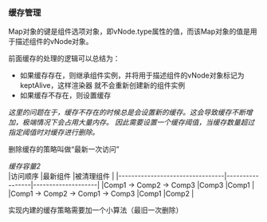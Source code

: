 ### 缓存管理

Map对象的键是组件选项对象，即vNode.type属性的值，而该Map对象的值是用于描述组件的vNode对象。

前面缓存的处理的逻辑可以总结为：
 - 如果缓存存在，则继承组件实例，并将用于描述组件的vNode对象标记为keptAlive，这样渲染器
    就不会重新创建新的组件实例
 - 如果缓存不存在，则设置缓存

_这里的问题在于，缓存不存在的时候总是会设置新的缓存。这会导致缓存不断增加，极端情况下会占用大量内存。_
_因此需要设置一个缓存阈值，当缓存数量超过指定阈值时对缓存进行删除。_  

删除缓存的策略叫做“最新一次访问”  

_缓存容量2_  
|访问顺序                          |最新组件           |被清理组件           |
|---------------------------------|-----------------|--------------------|
|Comp1 -> Comp2 -> Comp3          |Comp3            |Comp1               |
|Comp1 -> Comp2 -> Comp1 -> Comp3 |Comp1            |Comp2               |

实现内建的缓存策略需要加一个小算法（最旧一次删除）  
